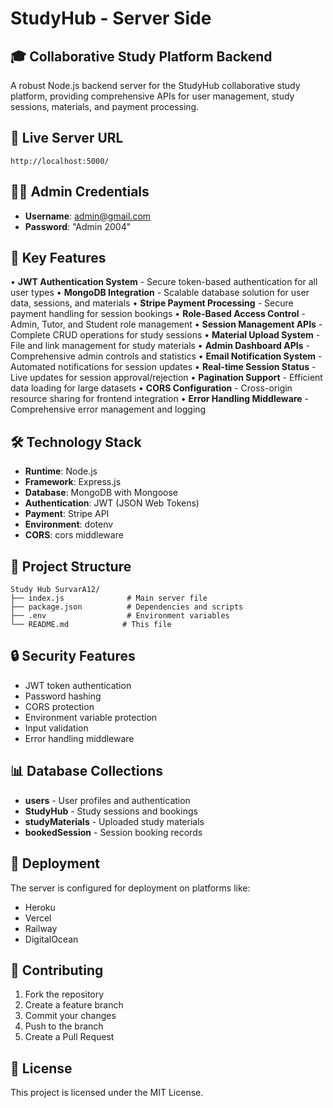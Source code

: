# StudyHub - Server Side

## 🎓 Collaborative Study Platform Backend

A robust Node.js backend server for the StudyHub collaborative study platform, providing comprehensive APIs for user management, study sessions, materials, and payment processing.

## 🔗 Live Server URL
```
http://localhost:5000/
```

## 👨‍💼 Admin Credentials
- **Username**: admin@gmail.com
- **Password**: "Admin 2004"

## 🚀 Key Features

• **JWT Authentication System** - Secure token-based authentication for all user types
• **MongoDB Integration** - Scalable database solution for user data, sessions, and materials
• **Stripe Payment Processing** - Secure payment handling for session bookings
• **Role-Based Access Control** - Admin, Tutor, and Student role management
• **Session Management APIs** - Complete CRUD operations for study sessions
• **Material Upload System** - File and link management for study materials
• **Admin Dashboard APIs** - Comprehensive admin controls and statistics
• **Email Notification System** - Automated notifications for session updates
• **Real-time Session Status** - Live updates for session approval/rejection
• **Pagination Support** - Efficient data loading for large datasets
• **CORS Configuration** - Cross-origin resource sharing for frontend integration
• **Error Handling Middleware** - Comprehensive error management and logging

## 🛠️ Technology Stack

- **Runtime**: Node.js
- **Framework**: Express.js
- **Database**: MongoDB with Mongoose
- **Authentication**: JWT (JSON Web Tokens)
- **Payment**: Stripe API
- **Environment**: dotenv
- **CORS**: cors middleware

## 📁 Project Structure

```
Study Hub SurvarA12/
├── index.js              # Main server file
├── package.json          # Dependencies and scripts
├── .env                  # Environment variables
└── README.md            # This file
```



## 🔒 Security Features

- JWT token authentication
- Password hashing
- CORS protection
- Environment variable protection
- Input validation
- Error handling middleware

## 📊 Database Collections

- **users** - User profiles and authentication
- **StudyHub** - Study sessions and bookings
- **studyMaterials** - Uploaded study materials
- **bookedSession** - Session booking records

## 🚀 Deployment

The server is configured for deployment on platforms like:
- Heroku
- Vercel
- Railway
- DigitalOcean


## 🤝 Contributing

1. Fork the repository
2. Create a feature branch
3. Commit your changes
4. Push to the branch
5. Create a Pull Request

## 📄 License

This project is licensed under the MIT License.
